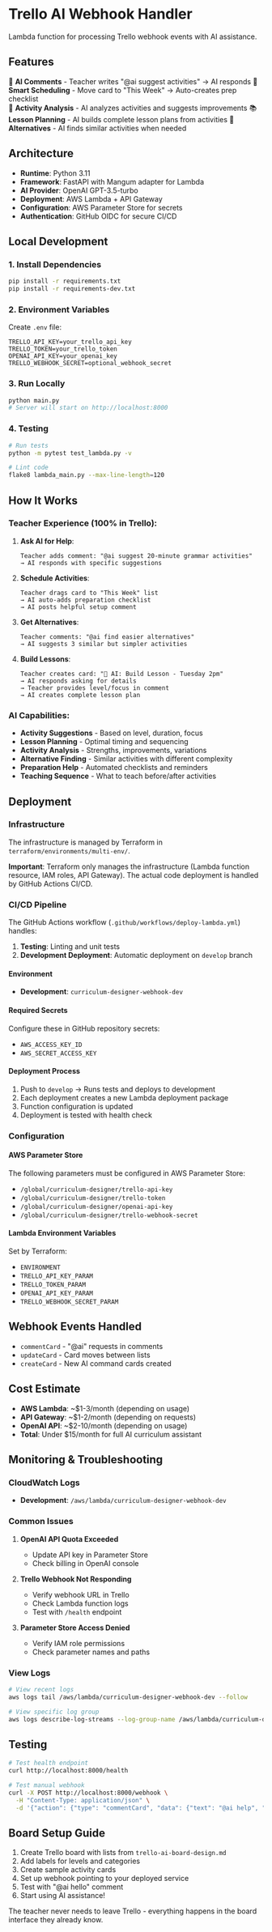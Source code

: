 # Trello AI Webhook Handler

Lambda function for processing Trello webhook events with AI assistance.

## Features

🤖 **AI Comments** - Teacher writes "@ai suggest activities" → AI responds
📅 **Smart Scheduling** - Move card to "This Week" → Auto-creates prep checklist  
🎯 **Activity Analysis** - AI analyzes activities and suggests improvements
📚 **Lesson Planning** - AI builds complete lesson plans from activities
🔄 **Alternatives** - AI finds similar activities when needed

## Architecture

- **Runtime**: Python 3.11
- **Framework**: FastAPI with Mangum adapter for Lambda
- **AI Provider**: OpenAI GPT-3.5-turbo
- **Deployment**: AWS Lambda + API Gateway
- **Configuration**: AWS Parameter Store for secrets
- **Authentication**: GitHub OIDC for secure CI/CD

## Local Development

### 1. Install Dependencies
```bash
pip install -r requirements.txt
pip install -r requirements-dev.txt
```

### 2. Environment Variables
Create `.env` file:
```
TRELLO_API_KEY=your_trello_api_key
TRELLO_TOKEN=your_trello_token
OPENAI_API_KEY=your_openai_key
TRELLO_WEBHOOK_SECRET=optional_webhook_secret
```

### 3. Run Locally
```bash
python main.py
# Server will start on http://localhost:8000
```

### 4. Testing
```bash
# Run tests
python -m pytest test_lambda.py -v

# Lint code
flake8 lambda_main.py --max-line-length=120
```

## How It Works

### Teacher Experience (100% in Trello):

1. **Ask AI for Help**:
   ```
   Teacher adds comment: "@ai suggest 20-minute grammar activities"
   → AI responds with specific suggestions
   ```

2. **Schedule Activities**:
   ```
   Teacher drags card to "This Week" list
   → AI auto-adds preparation checklist
   → AI posts helpful setup comment
   ```

3. **Get Alternatives**:
   ```
   Teacher comments: "@ai find easier alternatives"
   → AI suggests 3 similar but simpler activities
   ```

4. **Build Lessons**:
   ```
   Teacher creates card: "🤖 AI: Build Lesson - Tuesday 2pm" 
   → AI responds asking for details
   → Teacher provides level/focus in comment
   → AI creates complete lesson plan
   ```

### AI Capabilities:

- **Activity Suggestions** - Based on level, duration, focus
- **Lesson Planning** - Optimal timing and sequencing  
- **Activity Analysis** - Strengths, improvements, variations
- **Alternative Finding** - Similar activities with different complexity
- **Preparation Help** - Automated checklists and reminders
- **Teaching Sequence** - What to teach before/after activities

## Deployment

### Infrastructure
The infrastructure is managed by Terraform in `terraform/environments/multi-env/`. 

**Important**: Terraform only manages the infrastructure (Lambda function resource, IAM roles, API Gateway). The actual code deployment is handled by GitHub Actions CI/CD.

### CI/CD Pipeline

The GitHub Actions workflow (`.github/workflows/deploy-lambda.yml`) handles:

1. **Testing**: Linting and unit tests
2. **Development Deployment**: Automatic deployment on `develop` branch

#### Environment
- **Development**: `curriculum-designer-webhook-dev`

#### Required Secrets
Configure these in GitHub repository secrets:
- `AWS_ACCESS_KEY_ID`
- `AWS_SECRET_ACCESS_KEY`

#### Deployment Process
1. Push to `develop` → Runs tests and deploys to development
2. Each deployment creates a new Lambda deployment package
3. Function configuration is updated
4. Deployment is tested with health check

### Configuration

#### AWS Parameter Store
The following parameters must be configured in AWS Parameter Store:

- `/global/curriculum-designer/trello-api-key`
- `/global/curriculum-designer/trello-token`
- `/global/curriculum-designer/openai-api-key`
- `/global/curriculum-designer/trello-webhook-secret`

#### Lambda Environment Variables
Set by Terraform:
- `ENVIRONMENT`
- `TRELLO_API_KEY_PARAM`
- `TRELLO_TOKEN_PARAM`
- `OPENAI_API_KEY_PARAM`
- `TRELLO_WEBHOOK_SECRET_PARAM`

## Webhook Events Handled

- `commentCard` - "@ai" requests in comments
- `updateCard` - Card moves between lists  
- `createCard` - New AI command cards created

## Cost Estimate

- **AWS Lambda**: ~$1-3/month (depending on usage)
- **API Gateway**: ~$1-2/month (depending on requests)
- **OpenAI API**: ~$2-10/month (depending on usage)
- **Total**: Under $15/month for full AI curriculum assistant

## Monitoring & Troubleshooting

### CloudWatch Logs
- **Development**: `/aws/lambda/curriculum-designer-webhook-dev`

### Common Issues

1. **OpenAI API Quota Exceeded**
   - Update API key in Parameter Store
   - Check billing in OpenAI console

2. **Trello Webhook Not Responding**
   - Verify webhook URL in Trello
   - Check Lambda function logs
   - Test with `/health` endpoint

3. **Parameter Store Access Denied**
   - Verify IAM role permissions
   - Check parameter names and paths

### View Logs
```bash
# View recent logs
aws logs tail /aws/lambda/curriculum-designer-webhook-dev --follow

# View specific log group
aws logs describe-log-streams --log-group-name /aws/lambda/curriculum-designer-webhook-dev
```

## Testing

```bash
# Test health endpoint
curl http://localhost:8000/health

# Test manual webhook
curl -X POST http://localhost:8000/webhook \
  -H "Content-Type: application/json" \
  -d '{"action": {"type": "commentCard", "data": {"text": "@ai help", "card": {"id": "test"}}}}'
```

## Board Setup Guide

1. Create Trello board with lists from `trello-ai-board-design.md`
2. Add labels for levels and categories
3. Create sample activity cards
4. Set up webhook pointing to your deployed service
5. Test with "@ai hello" comment
6. Start using AI assistance!

The teacher never needs to leave Trello - everything happens in the board interface they already know.